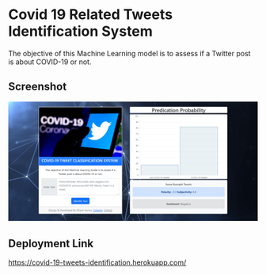 # Covid 19 Related Tweets Identification System
The objective of this Machine Learning model is to assess if a Twitter post is about COVID-19 or not.

## Screenshot
![Spam Message Detector App Screenshot](https://github.com/TechyNilesh/Covid-19-Related-Tweets-Identification-System/blob/master/screencaptures.png "Spam Message Detector App Screenshot")

## Deployment Link

https://covid-19-tweets-identification.herokuapp.com/
